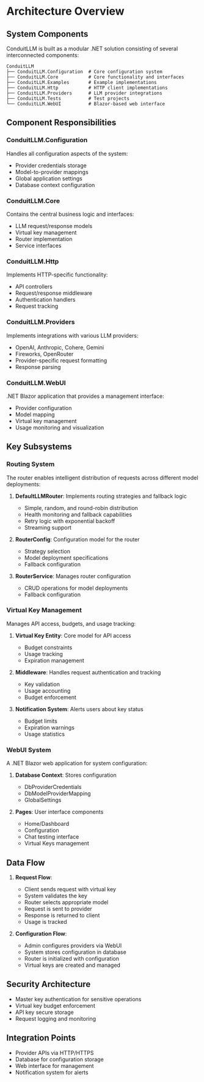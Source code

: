 # Architecture Overview

## System Components

ConduitLLM is built as a modular .NET solution consisting of several interconnected components:

```
ConduitLLM
├── ConduitLLM.Configuration  # Core configuration system
├── ConduitLLM.Core           # Core functionality and interfaces
├── ConduitLLM.Examples       # Example implementations
├── ConduitLLM.Http           # HTTP client implementations
├── ConduitLLM.Providers      # LLM provider integrations
├── ConduitLLM.Tests          # Test projects
└── ConduitLLM.WebUI          # Blazor-based web interface
```

## Component Responsibilities

### ConduitLLM.Configuration

Handles all configuration aspects of the system:
- Provider credentials storage
- Model-to-provider mappings 
- Global application settings
- Database context configuration

### ConduitLLM.Core

Contains the central business logic and interfaces:
- LLM request/response models
- Virtual key management
- Router implementation
- Service interfaces

### ConduitLLM.Http

Implements HTTP-specific functionality:
- API controllers
- Request/response middleware
- Authentication handlers
- Request tracking

### ConduitLLM.Providers

Implements integrations with various LLM providers:
- OpenAI, Anthropic, Cohere, Gemini
- Fireworks, OpenRouter
- Provider-specific request formatting
- Response parsing

### ConduitLLM.WebUI

.NET Blazor application that provides a management interface:
- Provider configuration
- Model mapping
- Virtual key management
- Usage monitoring and visualization

## Key Subsystems

### Routing System

The router enables intelligent distribution of requests across different model deployments:

1. **DefaultLLMRouter**: Implements routing strategies and fallback logic
   - Simple, random, and round-robin distribution
   - Health monitoring and fallback capabilities
   - Retry logic with exponential backoff
   - Streaming support

2. **RouterConfig**: Configuration model for the router
   - Strategy selection
   - Model deployment specifications
   - Fallback configuration

3. **RouterService**: Manages router configuration
   - CRUD operations for model deployments
   - Fallback configuration

### Virtual Key Management

Manages API access, budgets, and usage tracking:

1. **Virtual Key Entity**: Core model for API access
   - Budget constraints
   - Usage tracking
   - Expiration management

2. **Middleware**: Handles request authentication and tracking
   - Key validation
   - Usage accounting
   - Budget enforcement

3. **Notification System**: Alerts users about key status
   - Budget limits
   - Expiration warnings
   - Usage statistics

### WebUI System

A .NET Blazor web application for system configuration:

1. **Database Context**: Stores configuration
   - DbProviderCredentials 
   - DbModelProviderMapping
   - GlobalSettings

2. **Pages**: User interface components
   - Home/Dashboard
   - Configuration
   - Chat testing interface
   - Virtual Keys management

## Data Flow

1. **Request Flow**:
   - Client sends request with virtual key
   - System validates the key
   - Router selects appropriate model
   - Request is sent to provider
   - Response is returned to client
   - Usage is tracked

2. **Configuration Flow**:
   - Admin configures providers via WebUI
   - System stores configuration in database
   - Router is initialized with configuration
   - Virtual keys are created and managed

## Security Architecture

- Master key authentication for sensitive operations
- Virtual key budget enforcement
- API key secure storage
- Request logging and monitoring

## Integration Points

- Provider APIs via HTTP/HTTPS
- Database for configuration storage
- Web interface for management
- Notification system for alerts
